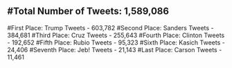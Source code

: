 #Total Number of Tweets: 1,589,086 
---
#First Place: Trump Tweets - 603,782
#Second Place: Sanders Tweets - 384,681
#Third Place: Cruz Tweets - 255,643
#Fourth Place: Clinton Tweets - 192,652
#Fifth Place: Rubio Tweets - 95,323
#Sixth Place: Kasich Tweets - 24,406
#Seventh Place: Jeb! Tweets - 21,143
#Last Place: Carson Tweets - 11,461
